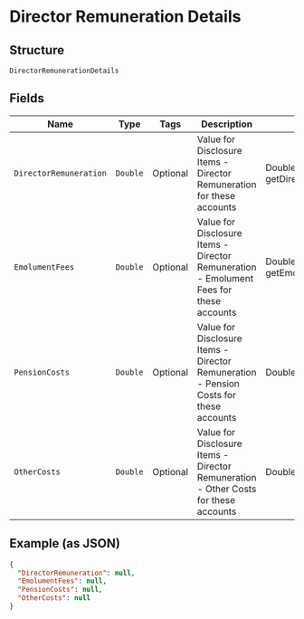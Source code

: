 
# Director Remuneration Details

## Structure

`DirectorRemunerationDetails`

## Fields

| Name | Type | Tags | Description | Getter | Setter |
|  --- | --- | --- | --- | --- | --- |
| `DirectorRemuneration` | `Double` | Optional | Value for Disclosure Items - Director Remuneration for these accounts | Double getDirectorRemuneration() | setDirectorRemuneration(Double directorRemuneration) |
| `EmolumentFees` | `Double` | Optional | Value for Disclosure Items - Director Remuneration - Emolument Fees for these accounts | Double getEmolumentFees() | setEmolumentFees(Double emolumentFees) |
| `PensionCosts` | `Double` | Optional | Value for Disclosure Items - Director Remuneration - Pension Costs for these accounts | Double getPensionCosts() | setPensionCosts(Double pensionCosts) |
| `OtherCosts` | `Double` | Optional | Value for Disclosure Items - Director Remuneration - Other Costs for these accounts | Double getOtherCosts() | setOtherCosts(Double otherCosts) |

## Example (as JSON)

```json
{
  "DirectorRemuneration": null,
  "EmolumentFees": null,
  "PensionCosts": null,
  "OtherCosts": null
}
```

